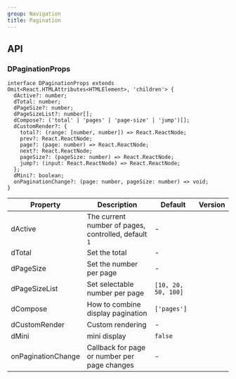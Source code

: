 ```yaml
---
group: Navigation
title: Pagination
---
```


## API

### DPaginationProps

```tsx
interface DPaginationProps extends Omit<React.HTMLAttributes<HTMLElement>, 'children'> {
  dActive?: number;
  dTotal: number;
  dPageSize?: number;
  dPageSizeList?: number[];
  dCompose?: ('total' | 'pages' | 'page-size' | 'jump')[];
  dCustomRender?: {
    total?: (range: [number, number]) => React.ReactNode;
    prev?: React.ReactNode;
    page?: (page: number) => React.ReactNode;
    next?: React.ReactNode;
    pageSize?: (pageSize: number) => React.ReactNode;
    jump?: (input: React.ReactNode) => React.ReactNode;
  };
  dMini?: boolean;
  onPaginationChange?: (page: number, pageSize: number) => void;
}
```

<!-- prettier-ignore-start -->
| Property | Description | Default | Version | 
| --- | --- | --- | --- | 
| dActive | The current number of pages, controlled, default `1` | - |  |
| dTotal | Set the total | - |  |
| dPageSize | Set the number per page | - |  |
| dPageSizeList | Set selectable number per page | `[10, 20, 50, 100]` |  |
| dCompose | How to combine display pagination | `['pages']` |  |
| dCustomRender | Custom rendering | - |  |
| dMini | mini display | `false` |  |
| onPaginationChange | Callback for page or number per page changes | - |  |
<!-- prettier-ignore-end -->
